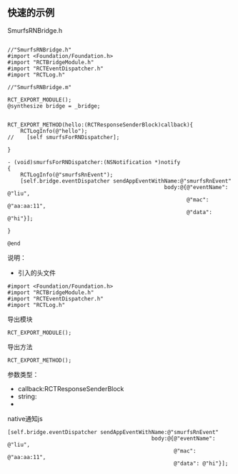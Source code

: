 ##  快速的示例


SmurfsRNBridge.h

````objc

//"SmurfsRNBridge.h"
#import <Foundation/Foundation.h>
#import "RCTBridgeModule.h"
#import "RCTEventDispatcher.h"
#import "RCTLog.h"

//"SmurfsRNBridge.m"

RCT_EXPORT_MODULE();
@synthesize bridge = _bridge;


RCT_EXPORT_METHOD(hello:(RCTResponseSenderBlock)callback){
    RCTLogInfo(@"hello");
//    [self smurfsForRNDispatcher];

}

- (void)smurfsForRNDispatcher:(NSNotification *)notify
{
    RCTLogInfo(@"smurfsRnEvent");
    [self.bridge.eventDispatcher sendAppEventWithName:@"smurfsRnEvent"
                                                 body:@{@"eventName": @"liu",
                                                        @"mac": @"aa:aa:11",
                                                        @"data": @"hi"}];

}

@end

````

说明：
- 引入的头文件

````
#import <Foundation/Foundation.h>
#import "RCTBridgeModule.h"
#import "RCTEventDispatcher.h"
#import "RCTLog.h"
````

导出模块

```` RCT_EXPORT_MODULE();  ````

导出方法

```` RCT_EXPORT_METHOD();  ````

参数类型：

- callback:RCTResponseSenderBlock
- string:
-

native通知js

````
[self.bridge.eventDispatcher sendAppEventWithName:@"smurfsRnEvent"
                                             body:@{@"eventName": @"liu",
                                                    @"mac": @"aa:aa:11",
                                                    @"data": @"hi"}];
````
